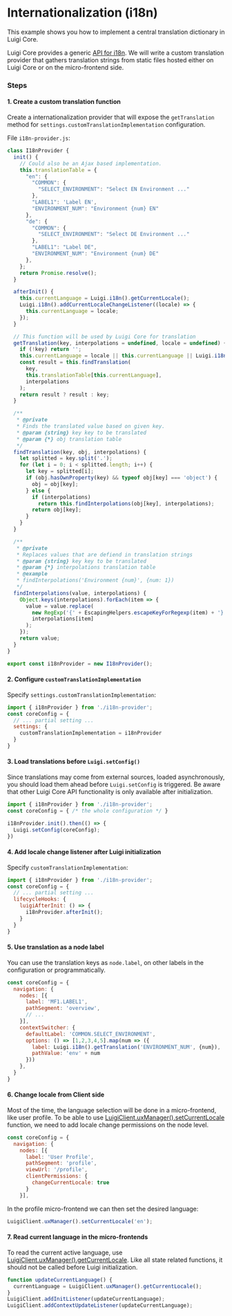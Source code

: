 <!-- meta
{
  "node": {
    "label": "I18n",
    "category": {
      "label": "Luigi Core",
      "collapsible": true
    },
    "metaData": {
      "categoryPosition": 2,
      "position": 7
    }
  }
}
meta -->

# Internationalization (i18n)

This example shows you how to implement a central translation dictionary in Luigi Core.

Luigi Core provides a generic [API for i18n](luigi-core-api.md#luigii18n). We will write a custom translation provider that gathers translation strings from static files hosted either on Luigi Core or on the micro-frontend side.

### Steps

#### 1. Create a custom translation function

Create a internationalization provider that will expose the `getTranslation` method for `settings.customTranslationImplementation` configuration.

File `i18n-provider.js`:
```javascript
class I18nProvider {
  init() {
    // Could also be an Ajax based implementation.
    this.translationTable = {
      "en": {
        "COMMON": {
          "SELECT_ENVIRONMENT": "Select EN Environment ..."
        },
        "LABEL1": 'Label EN',
        "ENVIRONMENT_NUM": "Environment {num} EN"
      },
      "de": {
        "COMMON": {
          "SELECT_ENVIRONMENT": "Select DE Environment ..."
        },
        "LABEL1": "Label DE",
        "ENVIRONMENT_NUM": "Environment {num} DE"
      },
    };
    return Promise.resolve();
  }

  afterInit() {
    this.currentLanguage = Luigi.i18n().getCurrentLocale();
    Luigi.i18n().addCurrentLocaleChangeListener((locale) => {
      this.currentLanguage = locale;
    });
  }

  // This function will be used by Luigi Core for translation
  getTranslation(key, interpolations = undefined, locale = undefined) {
    if (!key) return '';
    this.currentLanguage = locale || this.currentLanguage || Luigi.i18n().getCurrentLocale();
    const result = this.findTranslation(
      key,
      this.translationTable[this.currentLanguage],
      interpolations
    );
    return result ? result : key;
  }

  /**
   * @private
   * Finds the translated value based on given key.
   * @param {string} key key to be translated
   * @param {*} obj translation table
   */
  findTranslation(key, obj, interpolations) {
    let splitted = key.split('.');
    for (let i = 0; i < splitted.length; i++) {
      let key = splitted[i];
      if (obj.hasOwnProperty(key) && typeof obj[key] === 'object') {
        obj = obj[key];
      } else {
        if (interpolations)
          return this.findInterpolations(obj[key], interpolations);
        return obj[key];
      }
    }
  }

  /**
   * @private
   * Replaces values that are defiend in translation strings
   * @param {string} key key to be translated
   * @param {*} interpolations translation table
   * @example
   * findInterpolations('Environment {num}', {num: 1})
   */
  findInterpolations(value, interpolations) {
    Object.keys(interpolations).forEach(item => {
      value = value.replace(
        new RegExp('{' + EscapingHelpers.escapeKeyForRegexp(item) + '}', 'gi'),
        interpolations[item]
      );
    });
    return value;
  }
}

export const i18nProvider = new I18nProvider();
```

#### 2. Configure `customTranslationImplementation`

Specify `settings.customTranslationImplementation`:

```javascript
import { i18nProvider } from './i18n-provider';
const coreConfig = {
  // ... partial setting ...
  settings: {
    customTranslationImplementation = i18nProvider
  }
}
```

#### 3. Load translations before `Luigi.setConfig()`

Since translations may come from external sources, loaded asynchronously, you should load them ahead before `Luigi.setConfig` is triggered. Be aware that other Luigi Core API functionality is only available after initialization.

```javascript
import { i18nProvider } from './i18n-provider';
const coreConfig = { /* the whole configuration */ }

i18nProvider.init().then(() => {
  Luigi.setConfig(coreConfig);
})
```

#### 4. Add locale change listener after Luigi initialization

Specify `customTranslationImplementation`:

```javascript
import { i18nProvider } from './i18n-provider';
const coreConfig = {
  // ... partial setting ...
  lifecycleHooks: {
    luigiAfterInit: () => {
      i18nProvider.afterInit();
    }
  }
}
```

#### 5. Use translation as a node label

You can use the translation keys as `node.label`, on other labels in the configuration or programmatically.

```javascript
const coreConfig = {
  navigation: {
    nodes: [{
      label: 'MF1.LABEL1',
      pathSegment: 'overview',
      // ...
    }],
    contextSwitcher: {
      defaultLabel: 'COMMON.SELECT_ENVIRONMENT',
      options: () => [1,2,3,4,5].map(num => ({
        label: Luigi.i18n().getTranslation('ENVIRONMENT_NUM', {num}),
        pathValue: 'env' + num
      }))
    },
  }
}
```

#### 6. Change locale from Client side

Most of the time, the language selection will be done in a micro-frontend, like user profile. 
To be able to use [LuigiClient.uxManager().setCurrentLocale](luigi-client-api.md#setcurrentlocale) function, we need to add locale change permissions on the node level.

```javascript
const coreConfig = {
  navigation: {
    nodes: [{
      label: 'User Profile',
      pathSegment: 'profile',
      viewUrl: '/profile',
      clientPermissions: {
        changeCurrentLocale: true
      }
    }],
```

In the profile micro-frontend we can then set the desired language:
```javascript
LuigiClient.uxManager().setCurrentLocale('en');
```

#### 7. Read current language in the micro-frontends

To read the current active language, use [LuigiClient.uxManager().getCurrentLocale](luigi-client-api.md#getcurrentlocale). Like all state related functions, it should not be called before Luigi initialization.

```javascript
function updateCurrentLanguage() {
  currentLanguage = LuigiClient.uxManager().getCurrentLocale();
}
LuigiClient.addInitListener(updateCurrentLanguage);
LuigiClient.addContextUpdateListener(updateCurrentLanguage);
```

<!-- accordion:end -->
